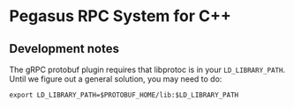 <!---
  Licensed to the Apache Software Foundation (ASF) under one
  or more contributor license agreements.  See the NOTICE file
  distributed with this work for additional information
  regarding copyright ownership.  The ASF licenses this file
  to you under the Apache License, Version 2.0 (the
  "License"); you may not use this file except in compliance
  with the License.  You may obtain a copy of the License at

    http://www.apache.org/licenses/LICENSE-2.0

  Unless required by applicable law or agreed to in writing,
  software distributed under the License is distributed on an
  "AS IS" BASIS, WITHOUT WARRANTIES OR CONDITIONS OF ANY
  KIND, either express or implied.  See the License for the
  specific language governing permissions and limitations
  under the License.
-->

# Pegasus RPC System for C++

## Development notes

The gRPC protobuf plugin requires that libprotoc is in your
`LD_LIBRARY_PATH`. Until we figure out a general solution, you may need to do:

```
export LD_LIBRARY_PATH=$PROTOBUF_HOME/lib:$LD_LIBRARY_PATH
```